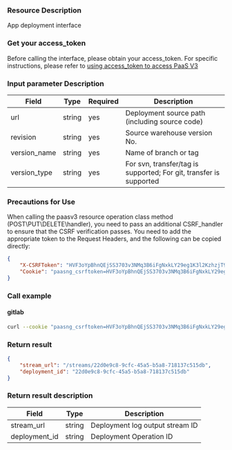 ### Resource Description
App deployment interface

### Get your access_token
Before calling the interface, please obtain your access_token. For specific instructions, please refer to [using access_token to access PaaS V3](https://bk.tencent.com/docs/markdown/PaaS3.0/topics/paas/access_token)

### Input parameter Description
|   Field   | Type | Required |     Description     |
| ------------ | ------------ | ------ | ---------------- |
|   url   |   string     |   yes   | Deployment source path (including source code)    |
|   revision |   string     |   yes   | Source warehouse version No.|
|   version_name | string | yes      | Name of branch or tag|
|   version_type | string |yes| For svn, transfer/tag is supported; For git, transfer is supported|

### Precautions for Use
When calling the paasv3 resource operation class method (POST\PUT\DELETE\handler), you need to pass an additional CSRF_handler to ensure that the CSRF verification passes. You need to add the appropriate token to the Request Headers, and the following can be copied directly:
```json
{
	"X-CSRFToken": "HVF3oYpBhnQEjSS3703v3NMq3B6iFgNxkLY29eg1K3l2KzhzjT9GZ6IIPAvsas4K",
	"Cookie": "paasng_csrftoken=HVF3oYpBhnQEjSS3703v3NMq3B6iFgNxkLY29eg1K3l2KzhzjT9GZ6IIPAvsas4K;"
}
```

### Call example

#### gitlab
```bash
curl --cookie "paasng_csrftoken=HVF3oYpBhnQEjSS3703v3NMq3B6iFgNxkLY29eg1K3l2KzhzjT9GZ6IIPAvsas4K;" -X POST -H 'X-BKAPI-AUTHORIZATION: {"access_token": "RLjqb3t0VQ5v2ZuT0rXhz7413rKSr3"}' -H 'X-CSRFToken: HVF3oYpBhnQEjSS3703v3NMq3B6iFgNxkLY29eg1K3l2KzhzjT9GZ6IIPAvsas4K' http://bkapi.example.com/api/bkpaas3/prod/bkapps/applications/{Fill in your AppCode}/envs/{Fill in the App deployment environment:stag or prod}/deployments/ -d '{"url": "http://gitlab.example.com/Your project path.git", "revision": "commit sha value", "version_type": "branch", "version_name": "master"}' -H 'Content-Type: application/json'
```

### Return result
```json
{
    "stream_url": "/streams/22d0e9c8-9cfc-45a5-b5a8-718137c515db",
	"deployment_id": "22d0e9c8-9cfc-45a5-b5a8-718137c515db"
}
```

### Return result description
|   Field   | Type |           Description  |
| ------------ | ---------- | ------------------------------ |
|  stream_url  |     string  |     Deployment log output stream ID          |
|     deployment_id | string  | Deployment Operation ID |